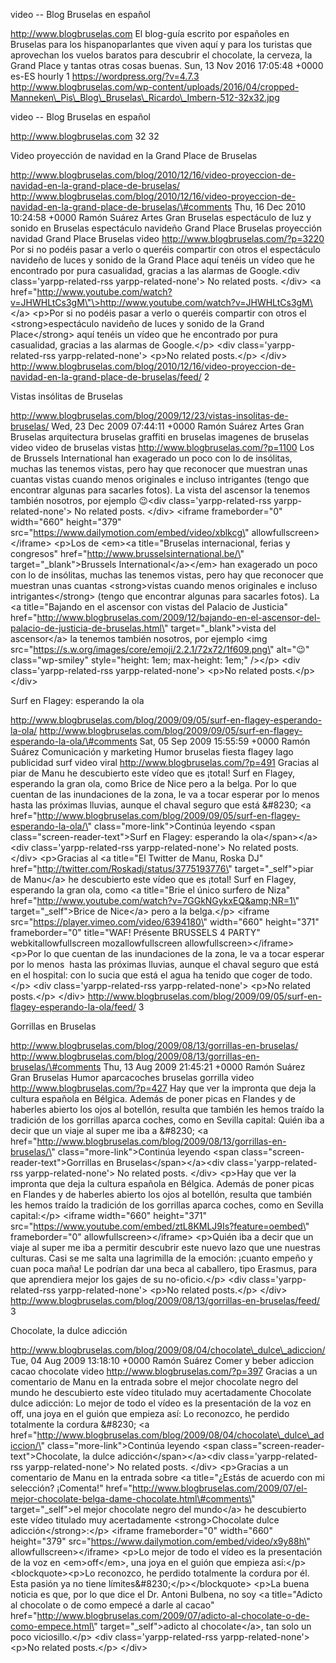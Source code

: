 video -- Blog Bruselas en español

http://www.blogbruselas.com El blog-guía escrito por españoles en
Bruselas para los hispanoparlantes que viven aquí y para los turistas
que aprovechan los vuelos baratos para descubrir el chocolate, la
cerveza, la Grand Place y tantas otras cosas buenas. Sun, 13 Nov 2016
17:05:48 +0000 es-ES hourly 1 https://wordpress.org/?v=4.7.3
http://www.blogbruselas.com/wp-content/uploads/2016/04/cropped-Manneken\_Pis\_Blog\_Bruselas\_Ricardo\_Imbern-512-32x32.jpg

video -- Blog Bruselas en español

http://www.blogbruselas.com 32 32

Video proyección de navidad en la Grand Place de Bruselas

http://www.blogbruselas.com/blog/2010/12/16/video-proyeccion-de-navidad-en-la-grand-place-de-bruselas/
http://www.blogbruselas.com/blog/2010/12/16/video-proyeccion-de-navidad-en-la-grand-place-de-bruselas/\#comments
Thu, 16 Dec 2010 10:24:58 +0000 Ramón Suárez Artes Gran Bruselas
espectáculo de luz y sonido en Bruselas espectáculo navideño Grand Place
Bruselas proyección navidad Grand Place Bruselas video
http://www.blogbruselas.com/?p=3220 Por si no podéis pasar a verlo o
queréis compartir con otros el espectáculo navideño de luces y sonido de
la Grand Place aquí tenéis un vídeo que he encontrado por pura
casualidad, gracias a las alarmas de Google.\<div
class=\'yarpp-related-rss yarpp-related-none\'\> No related posts.
\</div\> \<a
href=\"http://www.youtube.com/watch?v=JHWHLtCs3gM\"\>http://www.youtube.com/watch?v=JHWHLtCs3gM\</a\>
\<p\>Por si no podéis pasar a verlo o queréis compartir con otros el
\<strong\>espectáculo navideño de luces y sonido de la Grand
Place\</strong\> aquí tenéis un vídeo que he encontrado por pura
casualidad, gracias a las alarmas de Google.\</p\> \<div
class=\'yarpp-related-rss yarpp-related-none\'\> \<p\>No related
posts.\</p\> \</div\>
http://www.blogbruselas.com/blog/2010/12/16/video-proyeccion-de-navidad-en-la-grand-place-de-bruselas/feed/
2

Vistas insólitas de Bruselas

http://www.blogbruselas.com/blog/2009/12/23/vistas-insolitas-de-bruselas/
Wed, 23 Dec 2009 07:44:11 +0000 Ramón Suárez Artes Gran Bruselas
arquitectura bruselas graffiti en bruselas imagenes de bruselas video
video de bruselas vistas http://www.blogbruselas.com/?p=1100 Los de
Brussels International han exagerado un poco con lo de insólitas, muchas
las tenemos vistas, pero hay que reconocer que muestran unas cuantas
vistas cuando menos originales e incluso intrigantes (tengo que
encontrar algunas para sacarles fotos). La vista del ascensor la tenemos
también nosotros, por ejemplo 😉\<div class=\'yarpp-related-rss
yarpp-related-none\'\> No related posts. \</div\> \<iframe
frameborder=\"0\" width=\"660\" height=\"379\"
src=\"https://www.dailymotion.com/embed/video/xblkcg\"
allowfullscreen\>\</iframe\> \<p\>Los de \<em\>\<a title=\"Bruselas
internacional, ferias y congresos\"
href=\"http://www.brusselsinternational.be/\"
target=\"\_blank\"\>Brussels International\</a\>\</em\> han exagerado un
poco con lo de insólitas, muchas las tenemos vistas, pero hay que
reconocer que muestran unas cuantas \<strong\>vistas cuando menos
originales e incluso intrigantes\</strong\> (tengo que encontrar algunas
para sacarles fotos). La \<a title=\"Bajando en el ascensor con vistas
del Palacio de Justicia\"
href=\"http://www.blogbruselas.com/2009/12/bajando-en-el-ascensor-del-palacio-de-justicia-de-bruselas.html\"
target=\"\_blank\"\>vista del ascensor\</a\> la tenemos también
nosotros, por ejemplo \<img
src=\"https://s.w.org/images/core/emoji/2.2.1/72x72/1f609.png\"
alt=\"😉\" class=\"wp-smiley\" style=\"height: 1em; max-height: 1em;\"
/\>\</p\> \<div class=\'yarpp-related-rss yarpp-related-none\'\> \<p\>No
related posts.\</p\> \</div\>

Surf en Flagey: esperando la ola

http://www.blogbruselas.com/blog/2009/09/05/surf-en-flagey-esperando-la-ola/
http://www.blogbruselas.com/blog/2009/09/05/surf-en-flagey-esperando-la-ola/\#comments
Sat, 05 Sep 2009 15:55:59 +0000 Ramón Suárez Comunicación y marketing
Humor bruselas fiesta flagey lago publicidad surf video viral
http://www.blogbruselas.com/?p=491 Gracias al piar de Manu he
descubierto este vídeo que es ¡total! Surf en Flagey, esperando la gran
ola, como Brice de Nice pero a la belga. Por lo que cuentan de las
inundaciones de la zona, le va a tocar esperar por lo menos  hasta las
próximas lluvias, aunque el chaval seguro que está &\#8230; \<a
href=\"http://www.blogbruselas.com/blog/2009/09/05/surf-en-flagey-esperando-la-ola/\"
class=\"more-link\"\>Continúa leyendo \<span
class=\"screen-reader-text\"\>Surf en Flagey: esperando la
ola\</span\>\</a\>\<div class=\'yarpp-related-rss yarpp-related-none\'\>
No related posts. \</div\> \<p\>Gracias al \<a title=\"El Twitter de
Manu, Roska DJ\" href=\"http://twitter.com/Roskadj/status/3775193776\"
target=\"\_self\"\>piar de Manu\</a\> he descubierto este vídeo que es
¡total! Surf en Flagey, esperando la gran ola, como \<a title=\"Brie el
único surfero de Niza\"
href=\"http://www.youtube.com/watch?v=7GGkNGykxEQ&amp;NR=1\"
target=\"\_self\"\>Brice de Nice\</a\> pero a la belga.\</p\> \<iframe
src=\"https://player.vimeo.com/video/6394180\" width=\"660\"
height=\"371\" frameborder=\"0\" title=\"WAF! Pr&eacute;sente BRUSSELS 4
PARTY\" webkitallowfullscreen mozallowfullscreen
allowfullscreen\>\</iframe\> \<p\>Por lo que cuentan de las inundaciones
de la zona, le va a tocar esperar por lo menos  hasta las próximas
lluvias, aunque el chaval seguro que está en el hospital: con lo sucia
que está el agua ha tenido que coger de todo.\</p\> \<div
class=\'yarpp-related-rss yarpp-related-none\'\> \<p\>No related
posts.\</p\> \</div\>
http://www.blogbruselas.com/blog/2009/09/05/surf-en-flagey-esperando-la-ola/feed/
3

Gorrillas en Bruselas

http://www.blogbruselas.com/blog/2009/08/13/gorrillas-en-bruselas/
http://www.blogbruselas.com/blog/2009/08/13/gorrillas-en-bruselas/\#comments
Thu, 13 Aug 2009 21:45:21 +0000 Ramón Suárez Gran Bruselas Humor
aparcacoches bruselas gorrilla video http://www.blogbruselas.com/?p=427
Hay que ver la impronta que deja la cultura española en Bélgica. Además
de poner picas en Flandes y de haberles abierto los ojos al botellón,
resulta que también les hemos traído la tradición de los gorrillas
aparca coches, como en Sevilla capital: Quién iba a decir que un viaje
al super me iba a &\#8230; \<a
href=\"http://www.blogbruselas.com/blog/2009/08/13/gorrillas-en-bruselas/\"
class=\"more-link\"\>Continúa leyendo \<span
class=\"screen-reader-text\"\>Gorrillas en Bruselas\</span\>\</a\>\<div
class=\'yarpp-related-rss yarpp-related-none\'\> No related posts.
\</div\> \<p\>Hay que ver la impronta que deja la cultura española en
Bélgica. Además de poner picas en Flandes y de haberles abierto los ojos
al botellón, resulta que también les hemos traído la tradición de los
gorrillas aparca coches, como en Sevilla capital:\</p\> \<iframe
width=\"660\" height=\"371\"
src=\"https://www.youtube.com/embed/ztL8KMLJ9Is?feature=oembed\"
frameborder=\"0\" allowfullscreen\>\</iframe\> \<p\>Quién iba a decir
que un viaje al super me iba a permitir descubrir este nuevo lazo que
une nuestras culturas. Casi se me salta una lagrimilla de la emoción:
¡cuanto empeño y cuan poca maña! Le podrían dar una beca al caballero,
tipo Erasmus, para que aprendiera mejor los gajes de su no-oficio.\</p\>
\<div class=\'yarpp-related-rss yarpp-related-none\'\> \<p\>No related
posts.\</p\> \</div\>
http://www.blogbruselas.com/blog/2009/08/13/gorrillas-en-bruselas/feed/
3

Chocolate, la dulce adicción

http://www.blogbruselas.com/blog/2009/08/04/chocolate\_dulce\_adiccion/
Tue, 04 Aug 2009 13:18:10 +0000 Ramón Suárez Comer y beber adiccion
cacao chocolate video http://www.blogbruselas.com/?p=397 Gracias a un
comentario de Manu en la entrada sobre el mejor chocolate negro del
mundo he descubierto este vídeo titulado muy acertadamente Chocolate
dulce adicción: Lo mejor de todo el vídeo es la presentación de la voz
en off, una joya en el guión que empieza así: Lo reconozco, he perdido
totalmente la cordura &\#8230; \<a
href=\"http://www.blogbruselas.com/blog/2009/08/04/chocolate\_dulce\_adiccion/\"
class=\"more-link\"\>Continúa leyendo \<span
class=\"screen-reader-text\"\>Chocolate, la dulce
adicción\</span\>\</a\>\<div class=\'yarpp-related-rss
yarpp-related-none\'\> No related posts. \</div\> \<p\>Gracias a un
comentario de Manu en la entrada sobre \<a title=\"¿Estás de acuerdo con
mi selección? ¡Comenta!\"
href=\"http://www.blogbruselas.com/2009/07/el-mejor-chocolate-belga-dame-chocolate.html\#comments\"
target=\"\_self\"\>el mejor chocolate negro del mundo\</a\> he
descubierto este vídeo titulado muy acertadamente \<strong\>Chocolate
dulce adicción\</strong\>:\</p\> \<iframe frameborder=\"0\"
width=\"660\" height=\"379\"
src=\"https://www.dailymotion.com/embed/video/x9y88h\"
allowfullscreen\>\</iframe\> \<p\>Lo mejor de todo el vídeo es la
presentación de la voz en \<em\>off\</em\>, una joya en el guión que
empieza así:\</p\> \<blockquote\>\<p\>Lo reconozco, he perdido
totalmente la cordura por él. Esta pasión ya no tiene
límites&\#8230;\</p\>\</blockquote\> \<p\>La buena noticia es que, por
lo que dice el Dr. Antoni Bulbena, no soy \<a title=\"Adicto al
chocolate o de como empecé a darle al cacao\"
href=\"http://www.blogbruselas.com/2009/07/adicto-al-chocolate-o-de-como-empece.html\"
target=\"\_self\"\>adicto al chocolate\</a\>, tan solo un poco
viciosillo.\</p\> \<div class=\'yarpp-related-rss yarpp-related-none\'\>
\<p\>No related posts.\</p\> \</div\>
